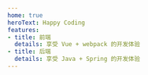 ```yaml
---
home: true
heroText: Happy Coding
features:
- title: 前端
  details: 享受 Vue + webpack 的开发体验
- title: 后端
  details: 享受 Java + Spring 的开发体验
---
```

